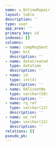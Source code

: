 ```yaml
---
name: u_OnlineRepair
layout: table
description: ''
type: user
app_area: ''
primary_key: id
indexes: []
columns:
- name: compMsgSent
  type: bit
  description: ''
- name: dateCreated
  type: datetime
  description: ''
- name: id
  type: int(4)
  description: ''
- name: OATicketNo
  type: varchar(50)
  description: ''
- name: rq_ref
  type: varchar(12)
  description: ''
- name: wo_ref
  type: varchar(12)
  description: ''
relations: []
pseudo_pk: 
---
```


